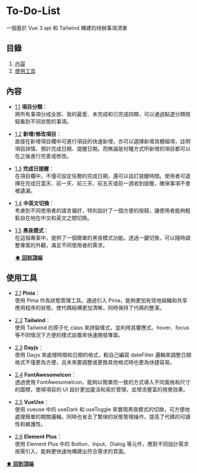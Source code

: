 # To-Do-List

一個基於 Vue 3 api 和 Tailwind 構建的待辦事項清單

<a name="table-of-contents"></a>

## 目錄

1. [內容](#content)
1. [使用工具](#resources)

<a name="content"></a>

## 內容

-   [1.1](#1.1) <a name='1.1'></a> **項目分類**：<br>
    將所有事項分成全部、我的最愛、未完成和已完成四類，可以通過點選分類按鈕看到不同狀態的事項。

-   [1.2](#1.2) <a name='1.2'></a> **新增/修改項目**：<br>
    直接在新增項目欄中可進行項目的快速新增，亦可以選擇新增具體細項，註明項目詳情、預計完成日期、提醒日期。而無論是何種方式所新增的項目都可以在之後進行完善或修改。

-   [1.3](#1.3) <a name='1.3'></a> **完成日提醒**：<br>
    在項目欄中，不僅可設定任務的完成日期，還可以自訂提醒時間。使用者可選擇在完成日當天、前一天、前三天、前五天或前一週收到提醒，確保事項不會被遺漏。

-   [1.4](#1.4) <a name='1.4'></a> **中英文切換**：<br>
    考慮到不同使用者的語言偏好，特別設計了一個方便的按鈕，讓使用者能夠輕鬆自在地在中文和英文之間切換。

-   [1.5](#1.5) <a name='1.5'></a> **黑夜模式**：<br>
    在這個專案中，提供了一個簡單的黑夜模式功能。透過一鍵切換，可以隨時調整專案的外觀，滿足不同使用者的需求。

    **[⬆ 回到頂端](#table-of-contents)**

<a name="resources"></a>

## 使用工具

-   [2.1](#2.1) <a name='2.1'></a> **Pinia**：<br>
    使用 Pinia 作為狀態管理工具。通過引入 Pinia，能夠更加有效地組織和共享應用程序的狀態，使代碼結構更加清晰，同時保持了代碼的整潔。

-   [2.2](#2.2) <a name='2.2'></a> **Tailwind**：<br>
    使用 Tailwind 的原子化 class 來拼裝樣式，並利用其響應式、hover、focus 等不同情況下方便的樣式設置來快速開發專案。

-   [2.3](#2.3) <a name='2.3'></a> **Dayjs**：<br>
    使用 Dayjs 來處理時間和日期的格式，較自己編寫 dateFilter 邏輯來調整日期格式不僅更為方便，且未來要調整或更換其他格式時也更為快捷容易。

-   [2.4](#2.4) <a name='2.4'></a> **FontAwesomeIcon**：<br>
    透過使用 FontAwesomeIcon，能夠以簡單而一致的方式導入不同風格和尺寸的圖標，使得項目的 UI 設計更加靈活和易於管理，並增添豐富的視覺效果。

-   [2.5](#2.5) <a name='2.5'></a> **VueUse**：<br>
    使用 vueuse 中的 useDark 和 useToggle 來實現黑夜模式的切換，可方便地處理簡單的開關邏輯。同時也省去了繁瑣的狀態管理操作，提高了代碼的可讀性和維護性。

-   [2.6](#2.5) <a name='2.6'></a> **Element Plus**：<br>
    使用 Element Plus 中的 Button、Input、Dialog 等元件，應對不同設計需求按需引入，能夠更快速地構建出符合需求的頁面。

**[⬆ 回到頂端](#table-of-contents)**
